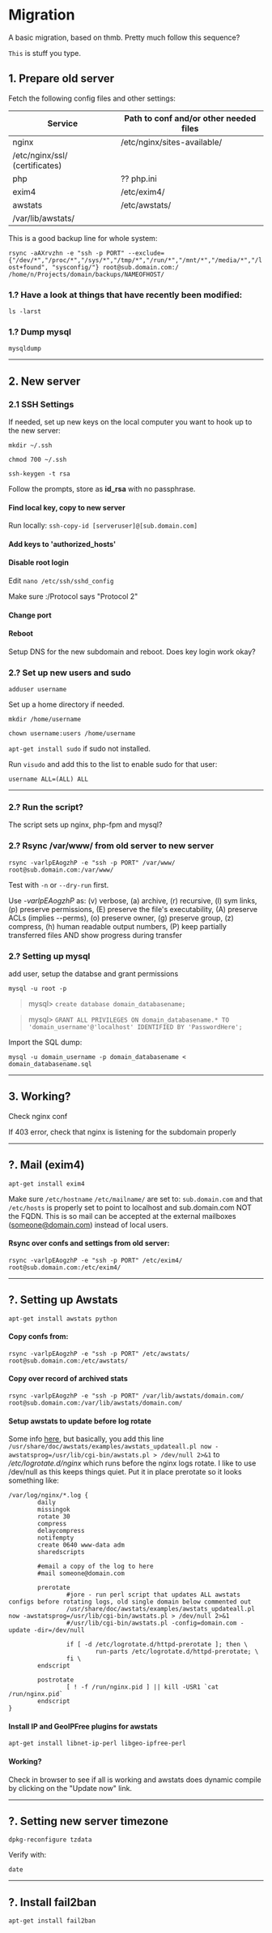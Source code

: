 # Migration
A basic migration, based on thmb. Pretty much follow this sequence?

`This` is stuff you type.

## 1. Prepare old server

Fetch the following config files and other settings:

Service | Path to conf and/or other needed files
--- | ---
nginx | /etc/nginx/sites-available/
 | /etc/nginx/ssl/ (certificates)
php | ?? php.ini
exim4 | /etc/exim4/
awstats | /etc/awstats/
 | /var/lib/awstats/
 
This is a good backup line for whole system:

`rsync -aAXrvzhn -e "ssh -p PORT" --exclude={"/dev/*","/proc/*","/sys/*","/tmp/*","/run/*","/mnt/*","/media/*","/lost+found", "sysconfig/"} root@sub.domain.com:/ /home/n/Projects/domain/backups/NAMEOFHOST/`
 
### 1.? Have a look at things that have recently been modified:
`ls -larst`
 

### 1.? Dump mysql
`mysqldump`

---

## 2. New server

### 2.1 SSH Settings
If needed, set up new keys on the local computer you want to hook up to the new server:

`mkdir ~/.ssh`

`chmod 700 ~/.ssh`

`ssh-keygen -t rsa`

Follow the prompts, store as **id_rsa** with no passphrase.

#### Find local key, copy to new server
Run locally: `ssh-copy-id [serveruser]@[sub.domain.com]`

#### Add keys to 'authorized_hosts'

#### Disable root login
Edit `nano /etc/ssh/sshd_config`

Make sure :/Protocol says "Protocol 2"

#### Change port

#### Reboot
Setup DNS for the new subdomain and reboot. Does key login work okay?

### 2.? Set up new users and sudo
`adduser username`

Set up a home directory if needed.

`mkdir /home/username`

`chown username:users /home/username`

`apt-get install sudo` if sudo not installed.

Run `visudo` and add this to the list to enable sudo for that user:

`username ALL=(ALL) ALL`

---

### 2.? Run the script?
The script sets up nginx, php-fpm and mysql?

### 2.? Rsync /var/www/ from old server to new server
`rsync -varlpEAogzhP -e "ssh -p PORT" /var/www/ root@sub.domain.com:/var/www/`

Test with `-n` or `--dry-run` first.

Use *-varlpEAogzhP* as: (v) verbose, (a) archive, (r) recursive, (l) sym links, (p) preserve permissions, (E) preserve the file's executability, (A) preserve ACLs (implies --perms), (o) preserve owner, (g) preserve group, (z) compress, (h) human readable output numbers, (P) keep partially transferred files AND show progress during transfer

### 2.? Setting up mysql

add user, setup the databse and grant permissions

`mysql -u root -p`

> mysql> `create database domain_databasename;`

> mysql> `GRANT ALL PRIVILEGES ON domain_databasename.* TO 'domain_username'@'localhost' IDENTIFIED BY 'PasswordHere';`

Import the SQL dump:

`mysql -u domain_username -p domain_databasename < domain_databasename.sql`

---

## 3. Working?
Check nginx conf

If 403 error, check that nginx is listening for the subdomain properly

---

## ?. Mail (exim4)

`apt-get install exim4`

Make sure `/etc/hostname` `/etc/mailname/` are set to: `sub.domain.com` and that `/etc/hosts` is properly set to point to localhost and sub.domain.com NOT the FQDN. This is so mail can be accepted at the external mailboxes (someone@domain.com) instead of local users.

#### Rsync over confs and settings from old server:
`rsync -varlpEAogzhP -e "ssh -p PORT" /etc/exim4/ root@sub.domain.com:/etc/exim4/`

---

## ?. Setting up Awstats
`apt-get install awstats python`

#### Copy confs from:
`rsync -varlpEAogzhP -e "ssh -p PORT" /etc/awstats/ root@sub.domain.com:/etc/awstats/`

#### Copy over record of archived stats
`rsync -varlpEAogzhP -e "ssh -p PORT" /var/lib/awstats/domain.com/ root@sub.domain.com:/var/lib/awstats/domain.com/`

#### Setup awstats to update before log rotate
Some info [here](http://awstats.sourceforge.net/docs/awstats_faq.html#ROTATE), but basically, you add this line `/usr/share/doc/awstats/examples/awstats_updateall.pl now -awstatsprog=/usr/lib/cgi-bin/awstats.pl > /dev/null 2>&1` to */etc/logrotate.d/nginx* which runs before the nginx logs rotate. I like to use /dev/null as this keeps things quiet. Put it in place prerotate so it looks something like:

```nginx
/var/log/nginx/*.log {
        daily
        missingok
        rotate 30
        compress
        delaycompress
        notifempty
        create 0640 www-data adm
        sharedscripts

        #email a copy of the log to here
        #mail someone@domain.com

        prerotate
                #jore - run perl script that updates ALL awstats configs before rotating logs, old single domain below commented out
                /usr/share/doc/awstats/examples/awstats_updateall.pl now -awstatsprog=/usr/lib/cgi-bin/awstats.pl > /dev/null 2>&1
                #/usr/lib/cgi-bin/awstats.pl -config=domain.com -update -dir=/dev/null

                if [ -d /etc/logrotate.d/httpd-prerotate ]; then \
                        run-parts /etc/logrotate.d/httpd-prerotate; \
                fi \
        endscript

        postrotate
                [ ! -f /run/nginx.pid ] || kill -USR1 `cat /run/nginx.pid`
        endscript
}
```
#### Install IP and GeoIPFree plugins for awstats
`apt-get install libnet-ip-perl libgeo-ipfree-perl`

#### Working?
Check in browser to see if all is working and awstats does dynamic compile by clicking on the "Update now" link.

---

## ?. Setting new server timezone
`dpkg-reconfigure tzdata`

Verify with:

`date`

---

## ?. Install fail2ban
`apt-get install fail2ban`

